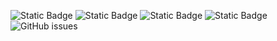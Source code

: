 ![Static Badge](https://img.shields.io/badge/blacklists-60-000000) ![Static Badge](https://img.shields.io/badge/blacklisted-2940321-cc0000) ![Static Badge](https://img.shields.io/badge/whitelisted-2244-00CC00) ![Static Badge](https://img.shields.io/badge/streaming_blacklist-28107-000000) ![GitHub issues](https://img.shields.io/github/issues/fabriziosalmi/blacklists)
